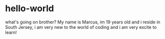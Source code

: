 # hello-world
what's going on brother?
My name is Marcus, im 19 years old and i reside in South Jersey, i am very new to the world of coding and i am very excite to learn!

